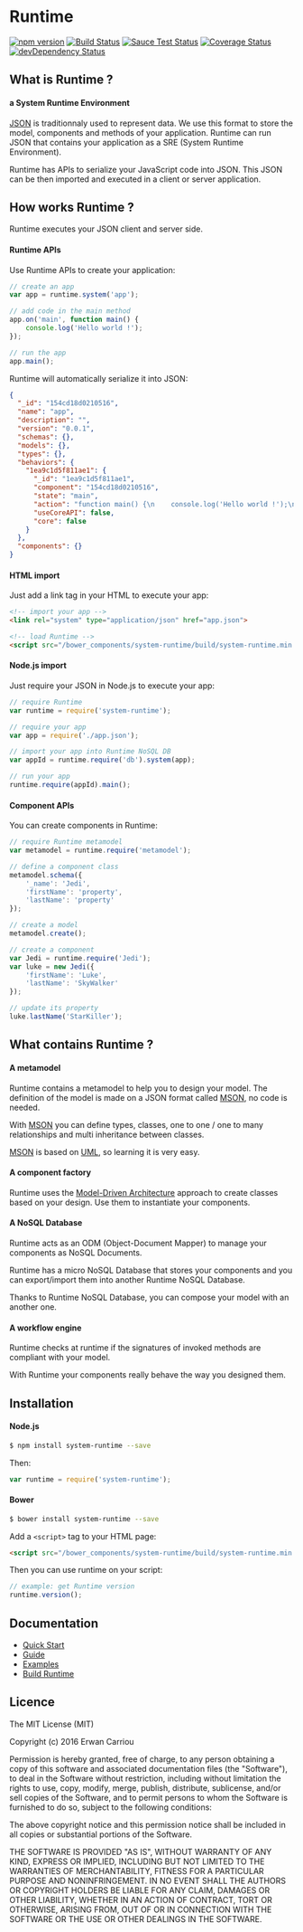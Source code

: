 # Runtime

[![npm version](https://badge.fury.io/js/system-runtime.svg)](http://badge.fury.io/js/system-runtime)
[![Build Status](https://travis-ci.org/system-sdk/system-runtime.svg?branch=master)](https://travis-ci.org/system-sdk/system-runtime)
[![Sauce Test Status](https://saucelabs.com/buildstatus/system-runtime)](https://saucelabs.com/u/system-runtime)
[![Coverage Status](https://coveralls.io/repos/github/system-sdk/system-runtime/badge.svg?branch=master)](https://coveralls.io/github/system-sdk/system-runtime?branch=master)
[![devDependency Status](https://david-dm.org/system-sdk/system-runtime/dev-status.svg)](https://david-dm.org/system-sdk/system-runtime#info=devDependencies)

## What is Runtime ?

#### a System Runtime Environment

[JSON](http://json.org) is traditionnaly used to represent data. We use this format to store the model, components and methods of your application. Runtime can run JSON that contains your application as a SRE (System Runtime Environment).

Runtime has APIs to serialize your JavaScript code into JSON. This JSON can be then imported and executed in a client or server application.

## How works Runtime ?

Runtime executes your JSON client and server side.

#### Runtime APIs

Use Runtime APIs to create your application:

```js
// create an app
var app = runtime.system('app');

// add code in the main method
app.on('main', function main() {
    console.log('Hello world !');
});

// run the app
app.main();
```

Runtime will automatically serialize it into JSON:

```json
{
  "_id": "154cd18d0210516",
  "name": "app",
  "description": "",
  "version": "0.0.1",
  "schemas": {},
  "models": {},
  "types": {},
  "behaviors": {
    "1ea9c1d5f811ae1": {
      "_id": "1ea9c1d5f811ae1",
      "component": "154cd18d0210516",
      "state": "main",
      "action": "function main() {\n    console.log('Hello world !');\n}",
      "useCoreAPI": false,
      "core": false
    }
  },
  "components": {}
}
```

#### HTML import

Just add a link tag in your HTML to execute your app:

```html
<!-- import your app -->
<link rel="system" type="application/json" href="app.json">

<!-- load Runtime -->
<script src="/bower_components/system-runtime/build/system-runtime.min.js"></script>
```

#### Node.js import

Just require your JSON in Node.js to execute your app:

```js
// require Runtime
var runtime = require('system-runtime');

// require your app
var app = require('./app.json');

// import your app into Runtime NoSQL DB
var appId = runtime.require('db').system(app);

// run your app
runtime.require(appId).main();
```

#### Component APIs

You can create components in Runtime:

```js
// require Runtime metamodel
var metamodel = runtime.require('metamodel');

// define a component class
metamodel.schema({
    '_name': 'Jedi',
    'firstName': 'property',
    'lastName': 'property'
});

// create a model
metamodel.create();

// create a component
var Jedi = runtime.require('Jedi');
var luke = new Jedi({
    'firstName': 'Luke',
    'lastName': 'SkyWalker'
});

// update its property
luke.lastName('StarKiller');
```

## What contains Runtime ?

#### A metamodel

Runtime contains a metamodel to help you to design your model. The definition of the model is made on a JSON format called [MSON](https://system-runtime.readme.io/docs/design-your-model#section-mson), no code is needed. 

With [MSON](https://system-runtime.readme.io/docs/design-your-model#section-mson) you can define types, classes, one to one / one to many relationships and multi inheritance between classes. 

[MSON](https://system-runtime.readme.io/docs/design-your-model#section-mson) is based on [UML](http://uml.org), so learning it is very easy.

#### A component factory

Runtime uses the [Model-Driven Architecture](http://www.omg.org/mda/) approach to create classes based on your design. Use them to instantiate your components. 

#### A NoSQL Database

Runtime acts as an ODM (Object-Document Mapper) to manage your components as NoSQL Documents. 

Runtime has a micro NoSQL Database that stores your components and you can export/import them into another Runtime NoSQL Database. 

Thanks to Runtime NoSQL Database, you can compose your model with an another one.

#### A workflow engine

Runtime checks at runtime if the signatures of invoked methods are compliant with your model. 

With Runtime your components really behave the way you designed them. 

## Installation

#### Node.js

```sh
$ npm install system-runtime --save
```

Then:

```js
var runtime = require('system-runtime');
```

#### Bower

```sh
$ bower install system-runtime --save
```

Add a `<script>` tag to your HTML page:
```html
<script src="/bower_components/system-runtime/build/system-runtime.min.js"></script>
```

Then you can use runtime on your script:
```js
// example: get Runtime version
runtime.version();
```

## Documentation

* [Quick Start](https://system-runtime.readme.io/docs/quick-start)
* [Guide](https://system-runtime.readme.io/docs/installation)
* [Examples](https://system-runtime.readme.io/docs/a-basic-hello-world)
* [Build Runtime](https://system-runtime.readme.io/docs/extend-runtime)

## Licence

The MIT License (MIT)

Copyright (c) 2016 Erwan Carriou

Permission is hereby granted, free of charge, to any person obtaining a copy
of this software and associated documentation files (the "Software"), to deal
in the Software without restriction, including without limitation the rights
to use, copy, modify, merge, publish, distribute, sublicense, and/or sell
copies of the Software, and to permit persons to whom the Software is
furnished to do so, subject to the following conditions:

The above copyright notice and this permission notice shall be included in all
copies or substantial portions of the Software.

THE SOFTWARE IS PROVIDED "AS IS", WITHOUT WARRANTY OF ANY KIND, EXPRESS OR
IMPLIED, INCLUDING BUT NOT LIMITED TO THE WARRANTIES OF MERCHANTABILITY,
FITNESS FOR A PARTICULAR PURPOSE AND NONINFRINGEMENT. IN NO EVENT SHALL THE
AUTHORS OR COPYRIGHT HOLDERS BE LIABLE FOR ANY CLAIM, DAMAGES OR OTHER
LIABILITY, WHETHER IN AN ACTION OF CONTRACT, TORT OR OTHERWISE, ARISING FROM,
OUT OF OR IN CONNECTION WITH THE SOFTWARE OR THE USE OR OTHER DEALINGS IN THE
SOFTWARE. 